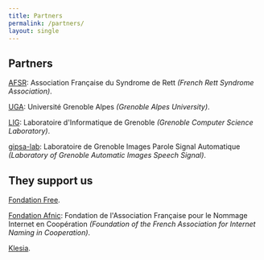```yaml
---
title: Partners
permalink: /partners/
layout: single
---
```


## Partners

[AFSR](https://afsr.fr/): Association Française du Syndrome de Rett _(French Rett Syndrome Association)_.

[UGA](https://www.univ-grenoble-alpes.fr/): Université Grenoble Alpes _(Grenoble Alpes University)_.

[LIG](https://www.liglab.fr/): Laboratoire d'Informatique de Grenoble _(Grenoble Computer Science Laboratory)_.

[gipsa-lab](http://www.gipsa-lab.fr/): Laboratoire de Grenoble Images Parole Signal Automatique _(Laboratory of Grenoble Automatic Images Speech Signal)_.

## They support us

[Fondation Free](https://www.fondation-free.fr/).

[Fondation Afnic](https://www.fondation-afnic.fr/fr/Accueil.htm): Fondation de l'Association Française pour le Nommage Internet en Coopération _(Foundation of the French Association for Internet Naming in Cooperation)_.

[Klesia](https://www.klesia.fr/).
